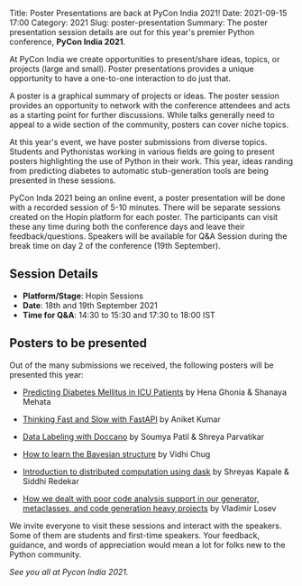 Title: Poster Presentations are back at PyCon India 2021!
Date: 2021-09-15 17:00
Category: 2021
Slug: poster-presentation
Summary: The poster presentation session details are out for this year's premier Python conference, **PyCon India 2021**.

At PyCon India we create opportunities to present/share ideas, topics, or projects (large and small). Poster presentations provides a unique opportunity to have a one-to-one interaction to do just that.

A poster is a graphical summary of projects or ideas. The poster session provides an opportunity to network with the conference attendees and acts as a starting point for further discussions. While talks generally need to appeal to a wide section of the community, posters can cover niche topics.

At this year's event, we have poster submissions from diverse topics. Students and Pythonistas working in various fields are going to present posters highlighting the use of Python in their work. This year, ideas randing from predicting diabetes to automatic stub-generation tools are being presented in these sessions.

PyCon Inda 2021 being an online event, a poster presentation will be done with a recorded session of 5-10 minutes. There will be separate sessions created on the Hopin platform for each poster. The participants can visit these any time during both the conference days and leave their feedback/questions. Speakers will be available for Q&A Session during the break time on day 2 of the conference (19th September).

## Session Details

- **Platform/Stage**: Hopin Sessions
- **Date**: 18th and 19th September 2021
- **Time for Q&A**: 14:30 to 15:30 and 17:30 to 18:00 IST

## Posters to be presented

Out of the many submissions we received, the following posters will be presented this year:

- [Predicting Diabetes Mellitus in ICU Patients](https://in.pycon.org/cfp/bofs-and-posters-2021/proposals/predicting-diabetes-mellitus-in-icu-patients~bqxZ2/) by Hena Ghonia & Shanaya Mehata

- [Thinking Fast and Slow with FastAPI](https://in.pycon.org/cfp/bofs-and-posters-2021/proposals/thinking-fast-and-slow-with-fastapi~epY22/) by Aniket Kumar

- [Data Labeling with Doccano](https://in.pycon.org/cfp/bofs-and-posters-2021/proposals/data-labeling-with-doccano~aOYPp/) by Soumya Patil & Shreya Parvatikar

- [How to learn the Bayesian structure](https://in.pycon.org/cfp/bofs-and-posters-2021/proposals/how-to-learn-the-bayesian-structure~elY25/) by Vidhi Chug

- [Introduction to distributed computation using dask](https://in.pycon.org/cfp/bofs-and-posters-2021/proposals/introduction-to-distributed-computation-using-dask~bDkQx/) by Shreyas Kapale & Siddhi Redekar

- [How we dealt with poor code analysis support in our generator, metaclasses, and code generation heavy projects](https://in.pycon.org/cfp/bofs-and-posters-2021/proposals/how-we-dealt-with-poor-code-analysis-support-in-our-generator-metaclasses-and-code-generation-heavy-projects~bo2yj/) by Vladimir Losev


We invite everyone to visit these sessions and interact with the speakers. Some of them are students and first-time speakers. Your feedback, guidance, and words of appreciation would mean a lot for folks new to the Python community.

_See you all at Pycon India 2021._

